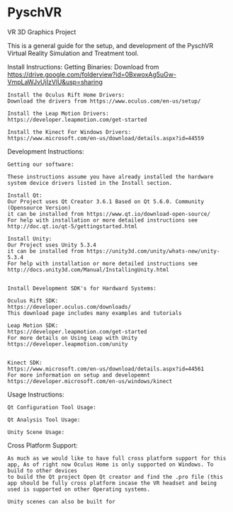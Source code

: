 # PyschVR
VR 3D Graphics Project

This is a general guide for the setup, and development of the PyschVR Virtual Reality Simulation and Treatment tool.

Install Instructions:
    Getting Binaries:
    Download from https://drive.google.com/folderview?id=0BxwoxAg5uGw-VmpLaWJvUjIzVlU&usp=sharing

    Install the Oculus Rift Home Drivers:
    Download the drivers from https://www.oculus.com/en-us/setup/

    Install the Leap Motion Drivers:
    https://developer.leapmotion.com/get-started
    
    Install the Kinect For Windows Drivers:
    https://www.microsoft.com/en-us/download/details.aspx?id=44559
    

Development Instructions:

    Getting our software:
    
    These instructions assume you have already installed the hardware system device drivers listed in the Install section.

    Install Qt:
    Our Project uses Qt Creator 3.6.1 Based on Qt 5.6.0. Community (Opensource Version) 
    it can be installed from https://www.qt.io/download-open-source/
    For help with installation or more detailed instructions see http://doc.qt.io/qt-5/gettingstarted.html 

    Install Unity:
    Our Project uses Unity 5.3.4 
    it can be installed from https://unity3d.com/unity/whats-new/unity-5.3.4
    For help with installation or more detailed instructions see http://docs.unity3d.com/Manual/InstallingUnity.html


    Install Development SDK's for Hardward Systems:  
    
    Oculus Rift SDK:
    https://developer.oculus.com/downloads/
    This download page includes many examples and tutorials
    
    Leap Motion SDK:
    https://developer.leapmotion.com/get-started
    For more details on Using Leap with Unity https://developer.leapmotion.com/unity 
    
    
    Kinect SDK:
    https://www.microsoft.com/en-us/download/details.aspx?id=44561
    For more information on setup and developemnt  https://developer.microsoft.com/en-us/windows/kinect

    
Usage Instructions:

    Qt Configuration Tool Usage:
    
    Qt Analysis Tool Usage:

    Unity Scene Usage:

Cross Platform Support:

    As much as we would like to have full cross platform support for this app, As of right now Oculus Home is only supported on Windows. To build to other devices 
    to build the Qt project Open Qt creator and find the .pro file (this app should be fully cross platform incase the VR headset and being used is supported on other Operating systems.

    Unity scenes can also be built for 
